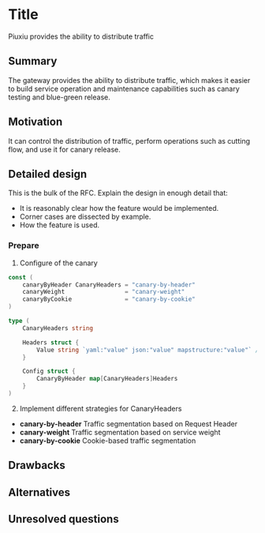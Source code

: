 # Title

Piuxiu provides the ability to distribute traffic

## Summary

The gateway provides the ability to distribute traffic, which makes it easier to build service operation and maintenance capabilities such as canary testing and blue-green release.

## Motivation

It can control the distribution of traffic, perform operations such as cutting flow, and use it for canary release.

## Detailed design

This is the bulk of the RFC. Explain the design in enough detail that:

- It is reasonably clear how the feature would be implemented.
- Corner cases are dissected by example.
- How the feature is used.

### Prepare

1. Configure of the canary

```go
const (
	canaryByHeader CanaryHeaders = "canary-by-header"
	canaryWeight                 = "canary-weight"
	canaryByCookie               = "canary-by-cookie"
)

type (
	CanaryHeaders string

	Headers struct {
		Value string `yaml:"value" json:"value" mapstructure:"value"` // header value
	}

	Config struct {
		CanaryByHeader map[CanaryHeaders]Headers
	}
)
```

2. Implement different strategies for CanaryHeaders

* **canary-by-header** Traffic segmentation based on Request Header
* **canary-weight** Traffic segmentation based on service weight
* **canary-by-cookie** Cookie-based traffic segmentation

## Drawbacks

## Alternatives

## Unresolved questions

